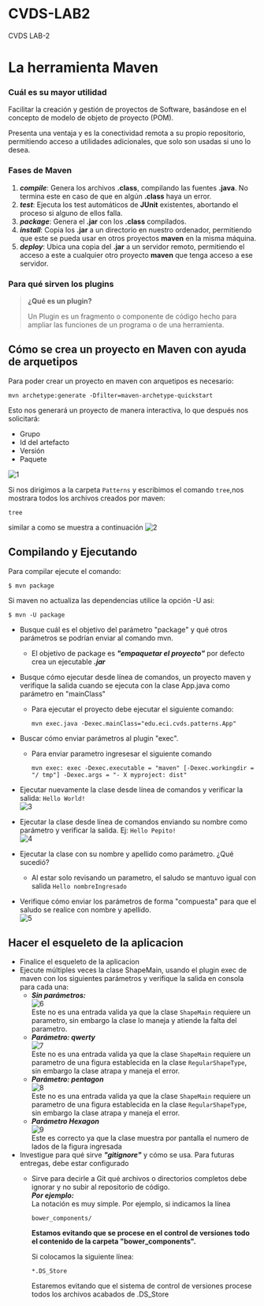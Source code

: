 # CVDS-LAB2
CVDS LAB-2

# **La herramienta Maven**

### Cuál es su mayor utilidad

Facilitar la creación y gestión de proyectos de Software, basándose en el concepto de modelo de objeto de proyecto (POM).

Presenta una ventaja y es la conectividad remota a su propio repositorio, permitiendo acceso a utilidades adicionales, que solo son usadas si uno lo desea.

### Fases de Maven

 1. **_compile_**: Genera los archivos __.class__, compilando las fuentes __.java__. No termina este en caso de que en algún __.class__ haya un error.
 2. **_test_**: Ejecuta los test automáticos de **JUnit** existentes, abortando el proceso si alguno de ellos falla.
 3. **_package_**: Genera el **.jar** con los **.class** compilados.
 4. **_install_**: Copia los **.jar** a un directorio en nuestro ordenador, permitiendo que este se pueda usar en otros proyectos **maven** en la misma máquina.
 5. **_deploy_**: Ubica una copia del **.jar** a un servidor remoto, permitiendo el acceso a este a cualquier otro proyecto **maven** que tenga acceso a ese servidor.

### Para qué sirven los plugins

> **¿Qué es un plugin?**
> 
> Un Plugin es un fragmento o componente de código hecho para ampliar las funciones de un programa o de una herramienta.

## Cómo se crea un proyecto en Maven con ayuda de arquetipos

Para poder crear un proyecto en maven con arquetipos es necesario:

```
mvn archetype:generate -Dfilter=maven-archetype-quickstart 
```
Esto nos generará un proyecto de manera interactiva, lo que después nos solicitará:

- Grupo
- Id del artefacto
- Versión
- Paquete

![1](https://github.com/Rincon10/CVDS-LAB2/blob/master/resources/archetypeConfiguration.jpg)

Si nos dirigimos a la carpeta ```Patterns``` y escribimos el comando ```tree```,nos mostrara todos los archivos creados por maven:

```
tree
```
similar a como se muestra a continuación
![2](https://github.com/Rincon10/CVDS-LAB2/blob/master/resources/tree.jpg)

## Compilando y Ejecutando
Para compilar ejecute el comando:
```
$ mvn package
```
Si maven no actualiza las dependencias utilice la opción -U asi:
```
$ mvn -U package
```
* Busque cuál es el objetivo del parámetro "package" y qué otros parámetros se podrían enviar al comando mvn.
   * El objetivo de package es ***"empaquetar el proyecto"*** por defecto crea un ejecutable ***.jar***


* Busque cómo ejecutar desde línea de comandos, un proyecto maven y verifique la salida cuando se ejecuta con la clase App.java como parámetro en "mainClass"
   * Para ejecutar el proyecto debe ejecutar el siguiente comando:
      ```
      mvn exec.java -Dexec.mainClass="edu.eci.cvds.patterns.App"
      ```

* Buscar cómo enviar parámetros al plugin "exec".
   * Para enviar parametro ingresesar el siguiente comando 
      ```
      mvn exec: exec -Dexec.executable = "maven" [-Dexec.workingdir = "/ tmp"] -Dexec.args = "- X myproject: dist"
      ```


* Ejecutar nuevamente la clase desde línea de comandos y verificar la salida: ```Hello World!``` \
   ![3](https://github.com/Rincon10/CVDS-LAB2/blob/master/resources/ejecuantandoApp.jpg)
* Ejecutar la clase desde línea de comandos enviando su nombre como parámetro y verificar la salida. Ej: ```Hello Pepito!``` \
   ![4](https://github.com/Rincon10/CVDS-LAB2/blob/master/resources/ejecutandoApp1Param.jpg) 
* Ejecutar la clase con su nombre y apellido como parámetro. ¿Qué sucedió?
   * Al estar solo revisando un parametro, el saludo se mantuvo igual con salida ```Hello nombreIngresado```

* Verifique cómo enviar los parámetros de forma "compuesta" para que el saludo se realice con nombre y apellido. \
   ![5](https://github.com/Rincon10/CVDS-LAB2/blob/master/resources/ejecutandoApp2Param.jpg) 

## Hacer el esqueleto de la aplicacion
* Finalice el esqueleto de la aplicacion
* Ejecute múltiples veces la clase ShapeMain, usando el plugin exec de maven con los siguientes parámetros y verifique la salida en consola para cada una:
   * ***Sin parámetros:***  \
      ![6](https://github.com/Rincon10/CVDS-LAB2/blob/master/resources/ejecucionSinParam.jpg)  \
      Este no es una entrada valida ya que la clase ```ShapeMain``` requiere un parametro, sin embargo la clase lo maneja y atiende la falta del parametro.
   * ***Parámetro: qwerty***  \
      ![7](https://github.com/Rincon10/CVDS-LAB2/blob/master/resources/ejecucionParamQuerty.jpg)   \
      Este no es una entrada valida ya que la clase ```ShapeMain``` requiere un parametro de una figura establecida en la clase ```RegularShapeType```, sin embargo la clase atrapa y maneja el error.
   * ***Parámetro: pentagon***  \
      ![8](https://github.com/Rincon10/CVDS-LAB2/blob/master/resources/ejecucionParampentagon.jpg)   \
      Este no es una entrada valida ya que la clase ```ShapeMain``` requiere un parametro de una figura establecida en la clase ```RegularShapeType```, sin embargo la clase atrapa y maneja el error. 
   * ***Parámetro Hexagon***  \
      ![9](https://github.com/Rincon10/CVDS-LAB2/blob/master/resources/ejecucionParamHexagon.jpg)   \
      Este es correcto ya que la clase muestra por pantalla el numero de lados de la figura ingresada
 * Investigue para qué sirve ***"gitignore"*** y cómo se usa. Para futuras entregas, debe estar configurado
   * Sirve para decirle a Git qué archivos o directorios completos debe ignorar y no subir al repositorio de código. \
    ***Por ejemplo:*** \
    La notación es muy simple. Por ejemplo, si indicamos la línea
      ```
      bower_components/
      ```
      **Estamos evitando que se procese en el control de versiones todo el contenido de la carpeta "bower_components".**

      Si colocamos la siguiente línea:
      ```
      *.DS_Store
      ```

     Estaremos evitando que el sistema de control de versiones procese todos los archivos acabados de .DS_Store







